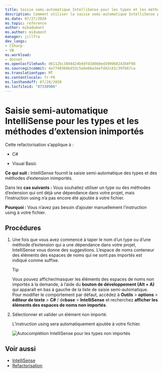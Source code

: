```yaml
---
title: Saisie semi-automatique IntelliSense pour les types et les méthodes d’extension inimportés
description: Comment utiliser la saisie semi-automatique IntelliSense pour les types et les méthodes d’extension que vous n’avez pas encore importés avec une `using` directive.
ms.date: 07/27/2020
ms.topic: reference
author: mikadumont
ms.author: midumont
manager: jillfra
dev_langs:
- CSharp
- VB
ms.workload:
- dotnet
ms.openlocfilehash: d6112bc3894424b9dfd3d060ed390960243b0f98
ms.sourcegitcommit: 4a77403b6bd33c5a6e66a3eefd42c81c39fb67ca
ms.translationtype: MT
ms.contentlocale: fr-FR
ms.lasthandoff: 07/28/2020
ms.locfileid: "87330986"
---
```

# <a name="intellisense-completion-for-unimported-types-and-extension-methods"></a>Saisie semi-automatique IntelliSense pour les types et les méthodes d’extension inimportés

Cette refactorisation s’applique à :

- C#

- Visual Basic

**Ce qui suit :** IntelliSense fournit la saisie semi-automatique des types et des méthodes d’extension inimportés.

Dans les **cas suivants :** Vous souhaitez utiliser un type ou des méthodes d’extension qui ont déjà une dépendance dans votre projet, mais l’instruction using n’a pas encore été ajoutée à votre fichier. 

**Pourquoi :** Vous n’avez pas besoin d’ajouter manuellement l’instruction using à votre fichier.

## <a name="how-to"></a>Procédures

1. Une fois que vous avez commencé à taper le nom d’un type ou d’une méthode d’extension qui a une dépendance dans votre projet, IntelliSense vous donne des suggestions. L’espace de noms conteneur des éléments des espaces de noms qui ne sont pas importés est indiqué comme suffixe.

   > [!TIP]
   > Vous pouvez afficher/masquer les éléments des espaces de noms non importés à la demande, à l’aide du **bouton de développement (Alt + A)** qui apparaît en bas à gauche de la liste de saisie semi-automatique. Pour modifier le comportement par défaut, accédez à **Outils**  >  **options**  >  **éditeur de texte**  >  **C#**  /  de**base**  >  **IntelliSense** et recherchez **afficher les éléments des espaces de noms non importés**.

2. Sélectionner et valider un élément non importé. 

   L’instruction using sera automatiquement ajoutée à votre fichier.

   ![Autocomplétion IntelliSense pour les types non importés](media/intellisense-completion-unimported-types.png)

## <a name="see-also"></a>Voir aussi

- [IntelliSense](../using-intellisense.md)
- [Refactorisation](../refactoring-in-visual-studio.md)

